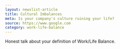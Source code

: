 ```yaml
---
layout: newslist-article
title: Cultural Imbalances
meta: Is your company's culture ruining your life?
source: https://www.google.com
category: work-life-balance
---
```

Honest talk about your definition of Work/Life Balance.